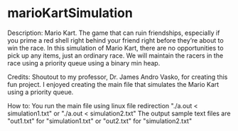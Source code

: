 # marioKartSimulation

Description:
Mario Kart. The game that can ruin friendships, especially if you prime a red shell right behind your friend right before they’re about to win the race. In this simulation of Mario Kart, there are no opportunities to pick up any items, just an ordinary race. We will maintain the racers in the race using a priority queue using a binary min heap.

Credits:
Shoutout to my professor, Dr. James Andro Vasko, for creating this fun project. I enjoyed creating the main file that simulates the Mario Kart using a priority queue.

How to:
You run the main file using linux file redirection "./a.out < simulation1.txt" or "./a.out < simulation2.txt"
The output sample text files are "out1.txt" for "simulation1.txt" or "out2.txt" for "simulation2.txt"
